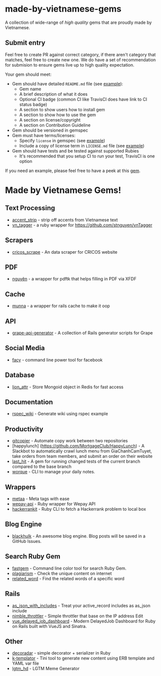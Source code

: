 # made-by-vietnamese-gems

A collection of wide-range of _high quality_ gems that are proudly made by Vietnamese.

## Submit entry

Feel free to create PR against correct category, if there aren't category that matches, feel free to create new one. We do have a set of recommendation for submision to ensure gems live up to high quality expectation.

Your gem should meet:

* Gem should have detailed `README.md` file (see [example](https://github.com/ruby-journal/cricos_scrape.rb/blob/master/README.md)):
  * Gem name
  * A brief description of what it does
  * Optional CI badge (common CI like TravisCI does have link to CI status badge)
  * A section to show users how to install gem
  * A section to show how to use the gem
  * A section on license/copyright
  * A section on Contribution Guideline
* Gem should be versioned in gemspec
* Gem must have terms/licenses:
  * Specify `license` in gemspec (see [example](https://github.com/ruby-journal/cricos_scrape.rb/blob/master/cricos_scrape.gemspec#L14))
  * Include a copy of license term in `LICENSE.md` file (see [example](https://github.com/ruby-journal/cricos_scrape.rb/blob/master/LICENSE.md))
* Gem should have tests and be tested against supported Rubies
  * It's recommended that you setup CI to run your test, TravisCI is one option

If you need an example, please feel free to have a peek at this [gem](https://github.com/ruby-journal/cricos_scrape.rb).

# Made by Vietnamese Gems!

## Text Processing

* [accent_strip](https://github.com/hoangnghiem/accent_strip) - strip off accents from Vietnamese text
* [vn_tagger](https://github.com/hieuk09/ruby_vn_tagger) - a ruby wrapper for https://github.com/stnguyen/vnTagger

## Scrapers

* [cricos_scrape](https://github.com/ruby-journal/cricos_scrape.rb) - An data scraper for CRICOS website

## PDF

* [nguyên](https://github.com/ruby-journal/nguyen) - a wrapper for pdftk that helps filling in PDF via XFDF

## Cache

* [munna](https://github.com/Coffa/munna) - a wrapper for rails cache to make it oop

## API

* [grape-api-generator](https://github.com/vinh0604/grape-api-generator) - A collection of Rails generator scripts for Grape

## Social Media

* [facy](https://github.com/huydx/facy) - command line power tool for facebook

## Database
* [lion_attr](https://github.com/tranvictor/lion_attr) - Store Mongoid object in Redis for fast access

## Documentation
* [rspec_wiki](https://github.com/nlds90/rspec_wiki) - Generate wiki using rspec example

## Productivity

* [gitcopier](https://github.com/tranvictor/gitcopier) - Automate copy work between two repositories
* [happylunch] (https://github.com/MortgageClub/HappyLunch) - A Slackbot to automatically crawl lunch menu from GiaChanhCamTuyet, take orders from team members, and submit an order on their website
* [last_hit](https://github.com/lmduc/last_hit) - A gem for running changed tests of the current branch compared to the base branch
* [worque](https://github.com/huynhquancam/worque) - CLI to manage your daily notes.

## Wrappers

* [metaa](https://github.com/anhkind/metaa) - Meta tags with ease
* [wepay-api](https://github.com/anhkind/wepay-api) - Ruby wrapper for Wepay API
* [hackerrankit](https://github.com/tranvictor/hackerrankit) - Ruby CLI to fetch a Hackerrank problem to local box

## Blog Engine

* [blackhulk](https://github.com/FancyBlog/blackhulk) - An awesome blog engine. Blog posts will be saved in a GitHub Issues.

## Search Ruby Gem

* [fastgem](https://github.com/Nguyenanh/fastgem) - Command line color tool for search Ruby Gem.
* [plagiarism](https://github.com/MQuy/plagiarism) - Check the unique content on internet
* [related_word](https://github.com/lmduc/related_word) - Find the related words of a specific word

## Rails

* [as_json_with_includes](https://github.com/checkraiser/as_json_with_includes) - Treat your active_record includes as as_json include
* [nimble_throttler](https://github.com/kimquy/nimble_throttler) - Simple throttler that base on the IP address Edit
* [vue_delayed_job_dashboard](https://github.com/kimquy/delayed_job_dashboard) - Modern DelayedJob Dashboard for Ruby on Rails built with VueJS and Sinatra.

## Other

* [decoradar](https://github.com/huynhquancam/decoradar) - simple decorator + serializer in Ruby
* [k-templator](https://github.com/khaiql/k-templator) - Tini tool to generate new content using ERB template and YAML var file
* [lgtm_hd](https://github.com/phradion/lgtm_hd) - LGTM Meme Generator
